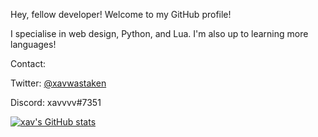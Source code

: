 Hey, fellow developer!
Welcome to my GitHub profile!

I specialise in web design, Python, and Lua. I'm also up to learning more languages!

Contact:

Twitter: [@xavwastaken](https://twitter.com/xavwastaken)

Discord: xavvvv#7351

[![xav's GitHub stats](https://github-readme-stats.vercel.app/api?username=xavwashere&show_icons=true&theme=radical)](https://github.com/anuraghazra/github-readme-stats)
